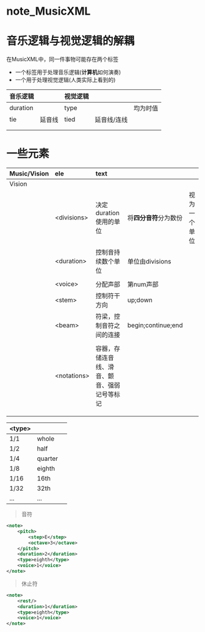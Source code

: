 # note_MusicXML

# 音乐逻辑与视觉逻辑的解耦

在MusicXML中，同一件事物可能存在两个标签

+ 一个标签用于处理音乐逻辑(**计算机**如何演奏)
+ 一个用于处理视觉逻辑(人类实际上看到的)

|音乐逻辑||视觉逻辑|||
|:-|:-|:-|:-|:-|
|duration||type||均为时值|
|tie|延音线|tied|延音线/连线||
||||||
||||||

# 一些元素

|Music/Vision|ele|text|||
|:-|:-|:-|:-|:-|
|Vision|||||
||\<divisions\>|决定duration使用的单位|将**四分音符**分为数份|视为一个单位|
||\<duration\>|控制音持续数个单位|单位由divisions||
||||||
||\<voice\>|分配声部|第num声部||
||\<stem\>|控制符干方向|up;down||
||\<beam\>|符梁，控制音符之间的连接|begin;continue;end||
||||||
||\<notations\>|容器，存储连音线、滑音、颤音、强弱记号等标记|||
||||||
||||||
||||||


|\<type\>|||
|:-|:-|:-|
|1/1|whole||
|1/2|half||
|1/4|quarter||
|1/8|eighth||
|1/16|16th||
|1/32|32th||
|$...$|$...$||

> 音符
```xml
<note>
    <pitch>
        <step>E</step>
        <octave>3</octave>
    </pitch>
    <duration>2</duration>
    <type>eighth</type>
    <voice>1</voice>
</note>
```

> 休止符
```xml
<note>
    <rest/>
    <duration>1</duration>
    <type>eighth</type>
    <voice>1</voice>
</note>
```


